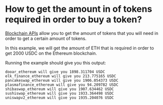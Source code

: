 # How to get the amount in of tokens required in order to buy a token?

[Blockchain APIs](https://www.blockchainapis.io) allow you to get the amount of
tokens that you will need in order to get a certain amount of tokens.

In this example, we will get the amount of ETH that is required in order to get
2000 USDC on the Ethereum blockchain.

Running the example should give you this output:

```
dooar_ethereum will give you 1898.311704 USDC
elk_finance_ethereum will give you 213.775165 USDC
pancakeswap_ethereum will give you 1906.054373 USDC
plasmafinance_ethereum will give you 94.209782 USDC
shibaswap_ethereum will give you 1907.634462 USDC
sushiswap_ethereum will give you 1933.364498 USDC
uniswapv2_ethereum will give you 1935.204076 USDC
```
